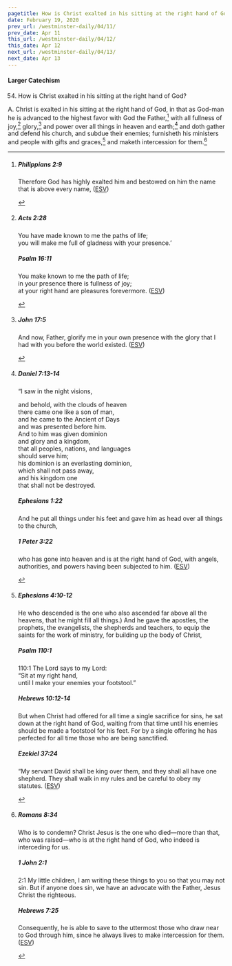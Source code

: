 ```yaml
---
pagetitle: How is Christ exalted in his sitting at the right hand of God?
date: February 19, 2020
prev_url: /westminster-daily/04/11/
prev_date: Apr 11
this_url: /westminster-daily/04/12/
this_date: Apr 12
next_url: /westminster-daily/04/13/
next_date: Apr 13
---
```


#### Larger Catechism

54. How is Christ exalted in his sitting at the right hand of God?

A. Christ is exalted in his sitting at the right hand of God, in that as God-man he is advanced to the highest favor with God the Father,[^fnref:wlc1] with all fullness of joy,[^fnref:wlc2] glory,[^fnref:wlc3] and power over all things in heaven and earth;[^fnref:wlc4] and doth gather and defend his church, and subdue their enemies; furnisheth his ministers and people with gifts and graces,[^fnref:wlc5] and maketh intercession for them.[^fnref:wlc6]


[^fnref:wlc1]: <div class="esv"><h5>Philippians 2:9</h5> <div class="esv-text"><p id="p50002009.01-1">Therefore God has highly exalted him and bestowed on him the name that is above every name,  (<a href="http://www.esv.org" class="copyright">ESV</a>)</p> </div> </div>

[^fnref:wlc2]: <div class="esv"><h5>Acts 2:28</h5> <div class="esv-text"><div class="block-indent"> <p class="line-group" id="p44002028.01-1">You have made known to me the paths of life;<br /> <span class="indent"></span>you will make me full of gladness with your presence.&#8217;</p> </div> </div><h5>Psalm 16:11</h5> <div class="esv-text"><div class="block-indent"> <p class="line-group" id="p19016011.01-2">You make known to me the path of life;<br /> <span class="indent"></span>in your presence there is fullness of joy;<br /> <span class="indent"></span>at your right hand are pleasures forevermore.  (<a href="http://www.esv.org" class="copyright">ESV</a>)</p> </div> </div> </div>

[^fnref:wlc3]: <div class="esv"><h5>John 17:5</h5> <div class="esv-text"><p id="p43017005.01-1"><span class="woc">And now, Father, glorify me in your own presence with the glory that I had with you before the world existed.</span>  (<a href="http://www.esv.org" class="copyright">ESV</a>)</p> </div> </div>

[^fnref:wlc4]: <div class="esv"><h5>Daniel 7:13-14</h5> <div class="esv-text"> <p id="p27007013.08-1">&#8220;I saw in the night visions,</p> <div class="block-indent"> <p class="line-group" id="p27007013.14-1">and behold, with the clouds of heaven<br /> <span class="indent"></span>there came one like a son of man,<br /> and he came to the Ancient of Days<br /> <span class="indent"></span>and was presented before him.<br />  And to him was given dominion<br /> <span class="indent"></span>and glory and a kingdom,<br /> that all peoples, nations, and languages<br /> <span class="indent"></span>should serve him;<br /> his dominion is an everlasting dominion,<br /> <span class="indent"></span>which shall not pass away,<br /> and his kingdom one<br /> <span class="indent"></span>that shall not be destroyed.</p> </div> </div><h5>Ephesians 1:22</h5> <div class="esv-text"><p id="p49001022.01-2">And he put all things under his feet and gave him as head over all things to the church,</p> </div><h5>1 Peter 3:22</h5> <div class="esv-text"><p id="p60003022.01-3">who has gone into heaven and is at the right hand of God, with angels, authorities, and powers having been subjected to him.  (<a href="http://www.esv.org" class="copyright">ESV</a>)</p> </div> </div>

[^fnref:wlc5]: <div class="esv"><h5>Ephesians 4:10-12</h5> <div class="esv-text"><p id="p49004010.01-1">He who descended is the one who also ascended far above all the heavens, that he might fill all things.) And he gave the apostles, the prophets, the evangelists, the shepherds and teachers, to equip the saints for the work of ministry, for building up the body of Christ,</p> </div><h5>Psalm 110:1</h5> <div class="esv-text">  <div class="block-indent"> <p class="line-group" id="p19110001.10-2"><span class="chapter-num" id="v19110001-2">110:1&nbsp;</span>The <span class="small-caps">Lord</span> says to my Lord:<br /> <span class="indent"></span>&#8220;Sit at my right hand,<br /> until I make your enemies your footstool.&#8221;</p> </div> </div><h5>Hebrews 10:12-14</h5> <div class="esv-text"><p id="p58010012.01-3">But when Christ had offered for all time a single sacrifice for sins, he sat down at the right hand of God, waiting from that time until his enemies should be made a footstool for his feet. For by a single offering he has perfected for all time those who are being sanctified.</p> </div><h5>Ezekiel 37:24</h5> <div class="esv-text"><p id="p26037024.01-4">&#8220;My servant David shall be king over them, and they shall all have one shepherd. They shall walk in my rules and be careful to obey my statutes.  (<a href="http://www.esv.org" class="copyright">ESV</a>)</p> </div> </div>

[^fnref:wlc6]: <div class="esv"><h5>Romans 8:34</h5> <div class="esv-text"><p id="p45008034.01-1">Who is to condemn? Christ Jesus is the one who died&#8212;more than that, who was raised&#8212;who is at the right hand of God, who indeed is interceding for us.</p> </div><h5>1 John 2:1</h5> <div class="esv-text"> <p id="p62002001.04-2"><span class="chapter-num" id="v62002001-2">2:1&nbsp;</span>My little children, I am writing these things to you so that you may not sin. But if anyone does sin, we have an advocate with the Father, Jesus Christ the righteous.</p> </div><h5>Hebrews 7:25</h5> <div class="esv-text"><p id="p58007025.01-3">Consequently, he is able to save to the uttermost those who draw near to God through him, since he always lives to make intercession for them.  (<a href="http://www.esv.org" class="copyright">ESV</a>)</p> </div> </div>

